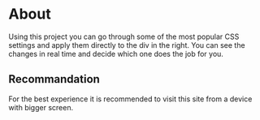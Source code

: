 # About

Using this project you can go through some of the most popular CSS settings and apply them directly to the div in the right. You can see the changes in real time and decide which one does the job for you.

## Recommandation

For the best experience it is recommended to visit this site from a device with bigger screen.
